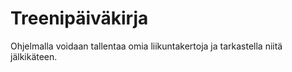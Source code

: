 # Treenipäiväkirja

Ohjelmalla voidaan tallentaa omia liikuntakertoja ja tarkastella niitä jälkikäteen.